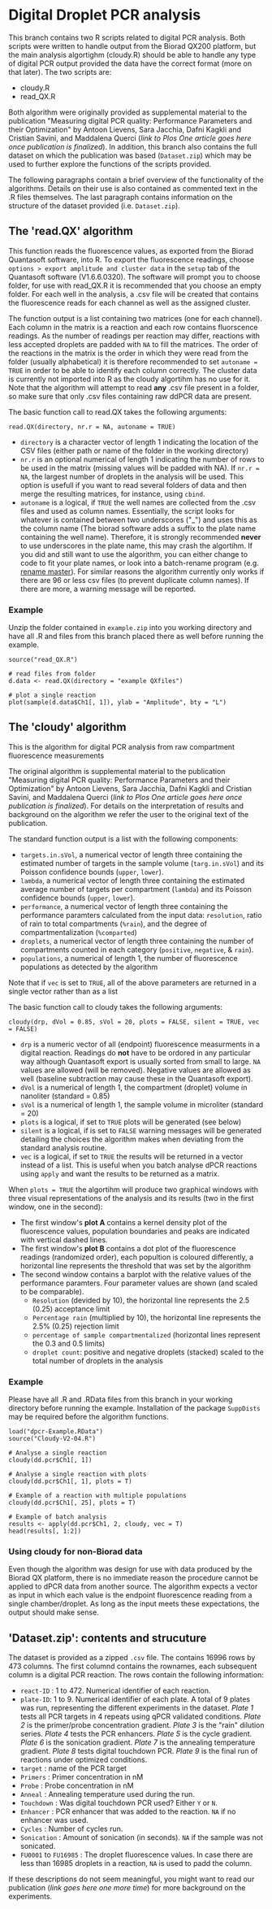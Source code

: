 # Digital Droplet PCR analysis
This branch contains two R scripts related to digital PCR analysis. Both scripts were written to handle output from the Biorad QX200 platform, but the main analysis algortighm (cloudy.R) should be able to handle any type of digital PCR output provided the data have the correct format (more on that later).
The two scripts are:
- cloudy.R
- read_QX.R

Both algorithm were originally provided as supplemental material to the publication "Measuring digital PCR quality: Performance Parameters and their Optimization" by Antoon Lievens, Sara Jacchia, Dafni Kagkli and Cristian Savini, and Maddalena Querci (*link to Plos One article goes here once publication is finalized*). In addition, this branch also contains the full dataset on which the publication was based (`Dataset.zip`) which may be used to further explore the functions of the scripts provided.  

The following paragraphs contain a brief overview of the functionality of the algorithms. Details on their use is also contained as commented text in the .R files themselves. The last paragraph contains information on the structure of the dataset provided (i.e. `Dataset.zip`).

## The 'read.QX' algorithm
This function reads the fluorescence values, as exported from the Biorad Quantasoft software, into R. To export the fluorescence readings, choose `options > export amplitude and cluster data` in the `setup` tab of the Quantasoft software (V1.6.6.0320). The software will prompt you to choose folder, for use with read_QX.R it is recommended that you choose an empty folder. For each well in the analysis, a .csv file will be created that contains the fluorescence reads for each channel as well as the assigned cluster.

The function output is a list containing two matrices (one for each channel). Each column in the matrix is a reaction and each row contains fluorscence readings. As the number of readings per reaction may differ, reactions with less accepted droplets are padded with `NA` to fill the matrices. The order of the reactions in the matrix is the order in which they were read from the folder (usually alphabetical) it is therefore recommended to set `autoname = TRUE` in order to be able to identify each column correctly. The cluster data is currently not imported into R as the cloudy algortihm has no use for it. Note that the algorithm will attempt to read **any** .csv file present in a folder, so make sure that only .csv files containing raw ddPCR data are present.

The basic function call to read.QX takes the following arguments:
```
read.QX(directory, nr.r = NA, autoname = TRUE)
```
- `directory` is a character vector of length 1 indicating the location of the CSV files (either path or name of the folder in the working directory)
- `nr.r` is an optional numerical of length 1 indicating the number of rows to be used in the matrix (missing values will be padded with NA). If `nr.r = NA`, the largest number of droplets in the analysis will be used. This option is usefull if you want to read several folders of data and then merge the resulting matrices, for instance, using `cbind`.
- `autoname` is a logical, if `TRUE` the well names are collected from the .csv files and used as column names. Essentially, the script looks for whatever is contained between two underscores ("_") and uses this as the column name (The biorad software adds a suffix to the plate name containing the well name).  Therefore, it is strongly recommended **never** to use underscores in the plate name, this may crash the algortihm. If you did and still want to use the algorithm, you can either change to code to fit your plate names, or look into a batch-rename program (e.g. [rename master](http://rename-master.en.softonic.com/)). For similar reasons the algorithm currently only works if there are 96 or less csv files  (to prevent duplicate column names). If there are more, a warning message will be reported. 

### Example
Unzip the folder contained in `example.zip` into you working directory and have all .R and files from this branch placed there as well before running the example. 

```
source("read_QX.R")

# read files from folder
d.data <- read.QX(directory = "example QXfiles")

# plot a single reaction
plot(sample(d.data$Ch1[, 1]), ylab = "Amplitude", bty = "L")
```

## The 'cloudy' algorithm

This is the algorithm for digital PCR analysis from raw compartment fluorescence measurements

The original algorithm is supplemental material to the publication "Measuring digital PCR quality: Performance Parameters and their Optimization" by Antoon Lievens, Sara Jacchia, Dafni Kagkli and Cristian Savini, and Maddalena Querci (*link to Plos One article goes here once publication is finalized*). For details on the interpretation of results and background on the algorithm we refer the user to the original text of the publication.

The standard function output is a list with the following components:
- `targets.in.sVol`, a numerical vector of length three containing the estimated number of targets in the sample volume (`targ.in.sVol`) and its Poisson confidence bounds (`upper`, `lower`).
- `lambda`, a numerical vector of length three containing the estimated average number of targets per compartment (`lambda`) and its Poisson confidence bounds (`upper`, `lower`).
- `performance`, a numerical vector of length three containing the performance paramters calculated from the input data: `resolution`, ratio of rain to total compartments (`%rain`), and the degree of compartmentalization (`%comparted`)
- `droplets`, a numerical vector of length three containing the number of compartments counted in each category (`positive`, `negative`, & `rain`).
- `populations`, a numerical of length 1, the number of fluorescence populations as detected by the algorithm 

Note that if `vec` is set to `TRUE`, all of the above parameters are returned in a single vector rather than as a list
 
The basic function call to cloudy takes the following arguments:
```
cloudy(drp, dVol = 0.85, sVol = 20, plots = FALSE, silent = TRUE, vec = FALSE)
```
- `drp` is a numeric vector of all (endpoint) fluorescence measurments in a digital reaction. Readings do **not** have to be ordored in any particular way although Quantasoft export is usually sorted from small to large. `NA` values are allowed (will be removed). Negative values are allowed as well (baseline subtraction may cause these in the Quantasoft export).
- `dVol` is a numerical of length 1, the compartment (droplet) volume in nanoliter (standard = 0.85)
- `sVol` is a  numerical of length 1, the sample volume in microliter (standard = 20) 
- `plots` is a logical, if set to `TRUE` plots will be generated (see below)
- `silent` is a logical, if is set to `FALSE` warning messages will be generated detailing the choices the algorithm makes when deviating from the standard analysis routine. 
- `vec` is a logical, if set to `TRUE` the results will be returned in a vector instead of a list. This is useful when you batch analyse dPCR reactions using `apply` and want the results to be returned as a matrix.

When `plots = TRUE` the algortihm will produce two graphical windows with three visual representations of the analysis and its results (two in the first window, one in the second):
- The first window's **plot A** contains a kernel density plot of the fluorescence values, population boundaries and peaks are indicated with vertical dashed lines. 
- The first window's **plot B** contains a dot plot of the fluorescence readings (randomized order), each popultion is coloured differently, a horizontal line represents the threshold that was set by the algorithm
- The second window contains a barplot with the relative values of the performance paramters. Four parameter values are shown (and scaled to be comparable). 
  * `Resolution` (devided by 10), the horizontal line represents the 2.5 (0.25) acceptance limit
  * `Percentage rain` (multiplied by 10), the horizontal line represents the 2.5% (0.25) rejection limit
  * `percentage of sample compartmentalized` (horizontal lines represent the 0.3 and 0.5 limits)
  * `droplet count`: positive and negative droplets (stacked) scaled to the total number of droplets in the analysis

### Example
Please have all .R and .RData files from this branch in your working directory before running the example. Installation of the package `SuppDists` may be required before the algorithm functions.

```
load("dpcr-Example.RData")
source("Cloudy-V2-04.R")

# Analyse a single reaction
cloudy(dd.pcr$Ch1[, 1])

# Analyse a single reaction with plots
cloudy(dd.pcr$Ch1[, 1], plots = T)

# Example of a reaction with multiple populations
cloudy(dd.pcr$Ch1[, 25], plots = T)

# Example of batch analysis
results <- apply(dd.pcr$Ch1, 2, cloudy, vec = T)
head(results[, 1:2])
```

### Using cloudy for non-Biorad data
Even though the algorithm was design for use with data produced by the Biorad QX platform, there is no immediate reason the procedure cannot be applied to dPCR data from another source. The algorithm expects a vector as input in which each value is the endpoint fluorescence reading from a single chamber/droplet. As long as the input meets these expectations, the output should make sense. 

## 'Dataset.zip': contents and strucuture
The dataset is provided as a zipped `.csv` file. The contains 16996 rows by 473 columns. The first columnd contains the rownames, each subsequent column is a digital PCR reaction. The rows contain the following information:
 * `react-ID` : 1 to 472. Numerical identifier of each reaction.
 * `plate-ID`: 1 to 9. Numerical identifier of each plate. A total of 9 plates was run, representing the different experiments in the dataset. *Plate 1* tests all PCR targets in 4 repeats using qPCR validated conditions. *Plate 2* is the primer/probe concentration gradient. *Plate 3* is the "rain" dilution series. *Plate 4* tests the PCR enhancers. *Plate 5* is the cycle gradient. *Plate 6* is the sonication gradient. *Plate 7* is the annealing temperature gradient. *Plate 8* tests digital touchdown PCR. *Plate 9* is the final run of reactions under optimized conditions.
 * `target` : name of the PCR target
 * `Primers` : Primer concentration in nM
 * `Probe` : Probe concentration in nM
 * `Anneal` : Annealing temperature used during the run.
 * `Touchdown` : Was digital touchdown PCR used? Either `Y` or `N`.
 * `Enhancer` : PCR enhancer that was added to the reaction. `NA` if no enhancer was used.
 * `Cycles` : Number of cycles run.
 * `Sonication` : Amount of sonication (in seconds). `NA` if the sample was not sonicated. 
 * `FU0001` to `FU16985` : The droplet fluorescence values. In case there are less than 16985 droplets in a reaction, `NA` is used to padd the column.
  
 If these descriptions do not seem meaningful, you might want to read our publication (*link goes here one more time*) for more background on the experiments.
